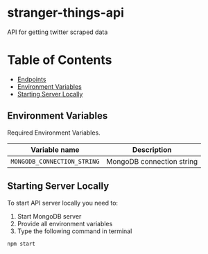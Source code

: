 # stranger-things-api

API for getting twitter scraped data

# Table of Contents

* [Endpoints](doc/ENDPOINTS.md)
* [Environment Variables](#environment-variables)
* [Starting Server Locally](#starting-server-locally)

## Environment Variables

Required Environment Variables.

| Variable name                    | Description                        |
|----------------------------------|------------------------------------|
| `MONGODB_CONNECTION_STRING`      | MongoDB connection string          |



## Starting Server Locally

To start API server locally you need to:

1. Start MongoDB server
2. Provide all environment variables
3. Type the following command in terminal

```
npm start
```

